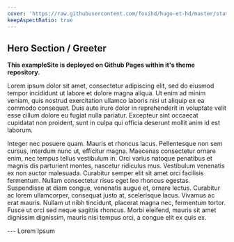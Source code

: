 ```yaml
---
cover: 'https://raw.githubusercontent.com/foxihd/hugo-et-hd/master/static/svg/flowlines/22.svg'
keepAspectRatio: true
---
```


## Hero Section / Greeter

**This exampleSite is deployed on Github Pages within it's theme repository.**

Lorem ipsum dolor sit amet, consectetur adipiscing elit, sed do eiusmod tempor incididunt ut labore et dolore magna aliqua. Ut enim ad minim veniam, quis nostrud exercitation ullamco laboris nisi ut aliquip ex ea commodo consequat. Duis aute irure dolor in reprehenderit in voluptate velit esse cillum dolore eu fugiat nulla pariatur. Excepteur sint occaecat cupidatat non proident, sunt in culpa qui officia deserunt mollit anim id est laborum.

Integer nec posuere quam. Mauris et rhoncus lacus. Pellentesque non sem cursus, interdum nunc ut, efficitur magna. Maecenas consectetur ornare enim, nec tempus tellus vestibulum in. Orci varius natoque penatibus et magnis dis parturient montes, nascetur ridiculus mus. Vestibulum venenatis ex non auctor malesuada. Curabitur semper elit sit amet orci facilisis fermentum. Nullam consectetur risus eget leo rhoncus egestas. Suspendisse at diam congue, venenatis augue et, ornare lectus. Curabitur ac lorem ullamcorper, consequat justo at, scelerisque lacus. Vivamus ac erat mauris. Nullam ut nibh tincidunt, placerat magna nec, fermentum tortor. Fusce ut orci sed neque sagittis rhoncus. Morbi eleifend, mauris sit amet dignissim dignissim, mauris nisi tempus orci, a congue elit ex quis ex.

--- Lorem Ipsum
